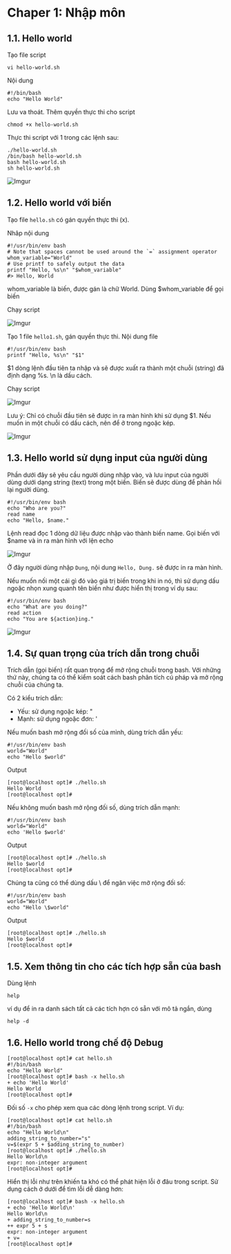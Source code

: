 # Chaper 1: Nhập môn

## 1.1. Hello world

Tạo file script

    vi hello-world.sh

Nội dung

    #!/bin/bash
    echo "Hello World"

Lưu va thoát. Thêm quyền thực thi cho script

    chmod +x hello-world.sh

Thực thi script với 1 trong các lệnh sau:

    ./hello-world.sh
    /bin/bash hello-world.sh
    bash hello-world.sh
    sh hello-world.sh

![Imgur](https://i.imgur.com/EyT787T.png)

## 1.2. Hello world với biến

Tạo file `hello.sh` có gán quyền thực thi (x).

Nhâp nội dung

    #!/usr/bin/env bash
    # Note that spaces cannot be used around the `=` assignment operator
    whom_variable="World"
    # Use printf to safely output the data
    printf "Hello, %s\n" "$whom_variable"
    #> Hello, World

whom_variable là biến, được gán là chữ World. Dùng $whom_variable để gọi biến

Chạy script

![Imgur](https://i.imgur.com/BUk4C0A.png)

Tạo 1 file `hello1.sh`, gán quyền thực thi. Nội dung file

    #!/usr/bin/env bash
    printf "Hello, %s\n" "$1"

$1 dòng lệnh đầu tiên ta nhập và sẽ được xuất ra thành một chuỗi (string) đã định dạng %s. \n là dấu cách.

Chạy script

![Imgur](https://i.imgur.com/17rOOk4.png)

Lưu ý: Chỉ có chuỗi đầu tiên sẽ được in ra màn hình khi sử dụng $1. Nếu muốn in một chuỗi có dấu cách, nên để ở trong ngoặc kép.

![Imgur](https://i.imgur.com/kK6AJYn.png)

## 1.3. Hello world sử dụng input của người dùng

Phần dưới đây sẽ yêu cầu người dùng nhập vào, và lưu input của người dùng dưới dạng string (text) trong một biến. Biến sẽ được dùng để phản hồi lại người dùng.

    #!/usr/bin/env bash
    echo "Who are you?"
    read name
    echo "Hello, $name."

Lệnh read đọc 1 dòng dữ liệu được nhập vào thành biến name. Gọi biến với $name và in ra màn hình với lện echo

![Imgur](https://i.imgur.com/u9YPeiH.png)

Ở đây người dùng nhập `Dung`, nội dung `Hello, Dung.` sẽ được in ra màn hình.

Nếu muốn nối một cái gì đó vào giá trị biến trong khi in nó, thì sử dụng dấu ngoặc nhọn xung quanh tên biến như được hiển thị trong ví dụ sau:

    #!/usr/bin/env bash
    echo "What are you doing?"
    read action
    echo "You are ${action}ing."

![Imgur](https://i.imgur.com/IoblPIp.png)

## 1.4. Sự quan trọng của trích dẫn trong chuỗi

Trích dẫn (gọi biến) rất quan trọng để mở rộng chuỗi trong bash. Với những thứ này, chúng ta có thể kiểm soát cách bash phân tích cú pháp và mở rộng chuỗi của chúng ta.

Có 2 kiểu trích dẫn:

- Yếu: sử dụng ngoặc kép: "
- Mạnh: sử dụng ngoặc đơn: '

Nếu muốn bash mở rộng đối số của mình, dùng trích dẫn yếu:

    #!/usr/bin/env bash
    world="World"
    echo "Hello $world"

Output

    [root@localhost opt]# ./hello.sh
    Hello World
    [root@localhost opt]#

Nếu không muốn bash mở rộng đối số, dùng trích dẫn mạnh:

    #!/usr/bin/env bash
    world="World"
    echo 'Hello $world'

Output

    [root@localhost opt]# ./hello.sh
    Hello $world
    [root@localhost opt]#

Chúng ta cũng có thể dùng dấu \ để ngăn việc mở rộng đối số: 

    #!/usr/bin/env bash
    world="World"
    echo "Hello \$world"

Output

    [root@localhost opt]# ./hello.sh
    Hello $world
    [root@localhost opt]#

## 1.5. Xem thông tin cho các tích hợp sẵn của bash

Dùng lệnh 

    help

ví dụ để in ra danh sách tất cả các tích hợn có sẵn với mô tả ngắn, dùng

    help -d

## 1.6. Hello world trong chế độ Debug

    [root@localhost opt]# cat hello.sh
    #!/bin/bash
    echo "Hello World"
    [root@localhost opt]# bash -x hello.sh
    + echo 'Hello World'
    Hello World
    [root@localhost opt]#

Đối số `-x` cho phép xem qua các dòng lệnh trong script. Ví dụ:

    [root@localhost opt]# cat hello.sh
    #!/bin/bash
    echo "Hello World\n"
    adding_string_to_number="s"
    v=$(expr 5 + $adding_string_to_number)
    [root@localhost opt]# ./hello.sh
    Hello World\n
    expr: non-integer argument
    [root@localhost opt]#

Hiển thị lỗi như trên khiến ta khó có thể phát hiện lỗi ở đâu trong script. Sử dụng cách ở dưới để tìm lỗi dễ dàng hơn:

    [root@localhost opt]# bash -x hello.sh
    + echo 'Hello World\n'
    Hello World\n
    + adding_string_to_number=s
    ++ expr 5 + s
    expr: non-integer argument
    + v=
    [root@localhost opt]#
